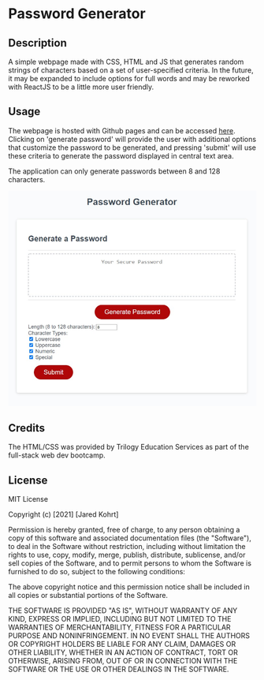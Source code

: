 # Password Generator

## Description
A simple webpage made with CSS, HTML and JS that generates random strings of characters based on a set of user-specified criteria. 
In the future, it may be expanded to include options for full words and may be reworked with ReactJS to be a little more user friendly.

## Usage
The webpage is hosted with Github pages and can be accessed [here](https://jkohrt7.github.io/Password_Generator_webpage/). Clicking on 'generate password' will provide the user with 
additional options that customize the password to be generated, and pressing 'submit' will use these criteria to generate the password 
displayed in central text area.  

The application can only generate passwords between 8 and 128 characters.  

![A screenshot of the application](/assets/screenshot.jpg)  

## Credits
The HTML/CSS was provided by Trilogy Education Services as part of the full-stack web dev bootcamp.

## License
MIT License

Copyright (c) [2021] [Jared Kohrt]

Permission is hereby granted, free of charge, to any person obtaining a copy
of this software and associated documentation files (the "Software"), to deal
in the Software without restriction, including without limitation the rights
to use, copy, modify, merge, publish, distribute, sublicense, and/or sell
copies of the Software, and to permit persons to whom the Software is
furnished to do so, subject to the following conditions:

The above copyright notice and this permission notice shall be included in all
copies or substantial portions of the Software.

THE SOFTWARE IS PROVIDED "AS IS", WITHOUT WARRANTY OF ANY KIND, EXPRESS OR
IMPLIED, INCLUDING BUT NOT LIMITED TO THE WARRANTIES OF MERCHANTABILITY,
FITNESS FOR A PARTICULAR PURPOSE AND NONINFRINGEMENT. IN NO EVENT SHALL THE
AUTHORS OR COPYRIGHT HOLDERS BE LIABLE FOR ANY CLAIM, DAMAGES OR OTHER
LIABILITY, WHETHER IN AN ACTION OF CONTRACT, TORT OR OTHERWISE, ARISING FROM,
OUT OF OR IN CONNECTION WITH THE SOFTWARE OR THE USE OR OTHER DEALINGS IN THE
SOFTWARE.